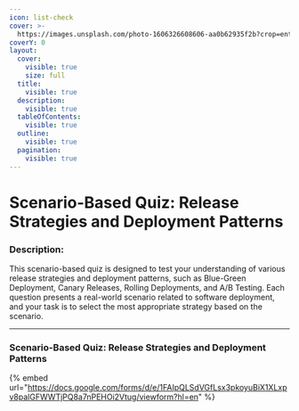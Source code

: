 ```yaml
---
icon: list-check
cover: >-
  https://images.unsplash.com/photo-1606326608606-aa0b62935f2b?crop=entropy&cs=srgb&fm=jpg&ixid=M3wxOTcwMjR8MHwxfHNlYXJjaHw5fHxxdWl6fGVufDB8fHx8MTcyMzczMjcyMnww&ixlib=rb-4.0.3&q=85
coverY: 0
layout:
  cover:
    visible: true
    size: full
  title:
    visible: true
  description:
    visible: true
  tableOfContents:
    visible: true
  outline:
    visible: true
  pagination:
    visible: true
---
```


# Scenario-Based Quiz: Release Strategies and Deployment Patterns

### **Description:**

This scenario-based quiz is designed to test your understanding of various release strategies and deployment patterns, such as Blue-Green Deployment, Canary Releases, Rolling Deployments, and A/B Testing. Each question presents a real-world scenario related to software deployment, and your task is to select the most appropriate strategy based on the scenario.

***

### Scenario-Based Quiz: Release Strategies and Deployment Patterns

{% embed url="https://docs.google.com/forms/d/e/1FAIpQLSdVGfLsx3pkoyuBiX1XLxpv8palGFWWTjPQ8a7nPEHOi2Vtug/viewform?hl=en" %}
